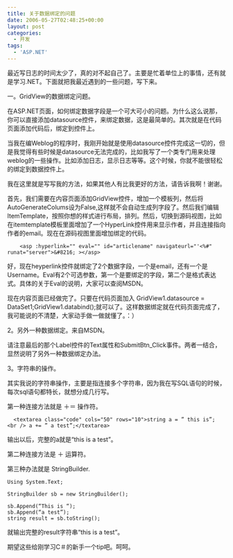 ```yaml
---
title: 关于数据绑定的问题
date: 2006-05-27T02:48:25+00:00
layout: post
categories:
  - 开发
tags:
  - 'ASP.NET'
---
```


最近写日志的时间太少了，真的对不起自己了。主要是忙着单位上的事情，还有就是学习.NET。下面就把我最近遇到的一些问题，写下来。

一。GridView的数据绑定问题。

在ASP.NET页面，如何绑定数据字段是一个可大可小的问题。为什么这么说那，你可以直接添加datasource控件，来绑定数据，这是最简单的。其次就是在代码页面添加代码后，绑定到控件上。

当我在编Weblog的程序时，我刚开始就是使用datasource控件完成这一切的，但是我觉得有些时候是datasource无法完成的，比如我写了一个类专门用来处理weblog的一些操作。比如添加日志，显示日志等等。这个时候，你就不能很轻松的绑定到数据控件上。

我在这里就是写写我的方法，如果其他人有比我更好的方法，请告诉我啊！谢谢。

首先，我们需要在内容页面添加GridView控件，增加一个模板列，然后将AutoGenerateColums设为False,这样就不会自动生成列字段了。然后我们编辑ItemTemplate，按照你想的样式进行布局，排列。然后，切换到源码视图，比如在itemtemplate模板里面增加了一个HyperLink控件用来显示作者，并且连接指向作者的email。现在在源码视图里面增加绑定的代码。

```
    <asp :hyperlink="" eval="" id="articlename" navigateurl="'<%#" runat="server">&#8216; ></asp>
```

好，现在heyperlink控件就绑定了2个数据字段，一个是email，还有一个是Username。Eval有2个可选参数，第一个是要绑定的字段，第二个是格式表达式。具体的关于Eval的说明，大家可以查阅MSDN。

现在内容页面已经做完了。只要在代码页面加入 GridView1.datasource = DataSet1;GridView1.databind();就可以了。这样数据绑定就在代码页面完成了，我可能说的不清楚，大家动手做一做就懂了。：）

2。另外一种数据绑定。来自MSDN。

请注意最后的那个Label控件的Text属性和SubmitBtn_Click事件。两者一结合，显然说明了另外一种数据绑定办法。

3。字符串的操作。

其实我说的字符串操作，主要是指连接多个字符串，因为我在写SQL语句的时候，每次sql语句都特长，就想分成几行写。

  第一种连接方法就是 ＋＝ 操作符。
```
  <textarea class="code" cols="50" rows="10">string a = ” this is”; <br /> a += ” a test”;</textarea>
```
输出以后，完整的a就是“this is a test”。

第二种连接方法是 ＋ 运算符。

第三种办法就是 StringBuilder.
```
Using System.Text;

StringBuilder sb = new StringBuilder();

sb.Append(“This is “);
sb.Append(“a test”);
string result = sb.toString();
```
就输出完整的result字符串“this is a test”。

期望这些给刚学习C＃的新手一个tip吧。呵呵。

